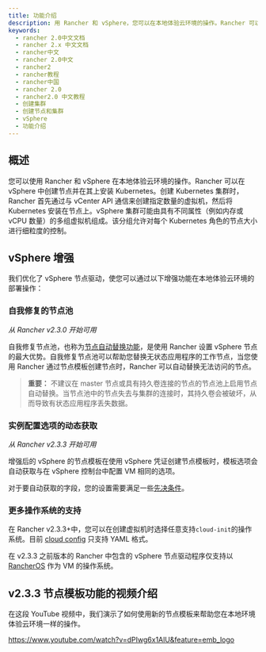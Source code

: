 ```yaml
---
title: 功能介绍
description: 用 Rancher 和 vSphere，您可以在本地体验云环境的操作。Rancher 可以在 vSphere 中创建节点并在其上安装 Kubernetes。在 vSphere 中创建 Kubernetes 集群时，Rancher 首先通过与 vCenter API 通信来创建指定数量的虚拟机。然后将 Kubernetes 安装在节点上。vSphere 集群可能由具有不同属性（例如内存或 vCPU 数量）的多组虚拟机组成。该分组允许对每个 Kubernetes 角色的节点大小进行细粒度的控制。
keywords:
  - rancher 2.0中文文档
  - rancher 2.x 中文文档
  - rancher中文
  - rancher 2.0中文
  - rancher2
  - rancher教程
  - rancher中国
  - rancher 2.0
  - rancher2.0 中文教程
  - 创建集群
  - 创建节点和集群
  - vSphere
  - 功能介绍
---
```


## 概述

您可以使用 Rancher 和 vSphere 在本地体验云环境的操作。Rancher 可以在 vSphere 中创建节点并在其上安装 Kubernetes。创建 Kubernetes 集群时，Rancher 首先通过与 vCenter API 通信来创建指定数量的虚拟机，然后将 Kubernetes 安装在节点上。vSphere 集群可能由具有不同属性（例如内存或 vCPU 数量）的多组虚拟机组成。该分组允许对每个 Kubernetes 角色的节点大小进行细粒度的控制。

## vSphere 增强

我们优化了 vSphere 节点驱动，使您可以通过以下增强功能在本地体验云环境的部署操作：

### 自我修复的节点池

_从 Rancher v2.3.0 开始可用_

自我修复节点池，也称为[节点自动替换功能](/docs/rancher2/cluster-provisioning/rke-clusters/node-pools/_index)，是使用 Rancher 设置 vSphere 节点的最大优势。自我修复节点池可以帮助您替换无状态应用程序的工作节点，当您使用 Rancher 通过节点模板创建节点时，Rancher 可以自动替换无法访问的节点。

> **重要：** 不建议在 master 节点或具有持久卷连接的节点的节点池上启用节点自动替换。当节点池中的节点失去与集群的连接时，其持久卷会被破坏，从而导致有状态应用程序丢失数据。

### 实例配置选项的动态获取

_从 Rancher v2.3.3 开始可用_

增强后的 vSphere 的节点模板在使用 vSphere 凭证创建节点模板时，模板选项会自动获取与在 vSphere 控制台中配置 VM 相同的选项。

对于要自动获取的字段，您的设置需要满足一些[先决条件](/docs/rancher2/cluster-provisioning/rke-clusters/node-pools/vsphere/provisioning-vsphere-clusters/_index)。

### 更多操作系统的支持

在 Rancher v2.3.3+中，您可以在创建虚拟机时选择任意支持`cloud-init`的操作系统。目前 [cloud config](https://cloudinit.readthedocs.io/en/latest/topics/examples.html) 只支持 YAML 格式。

在 v2.3.3 之前版本的 Rancher 中包含的 vSphere 节点驱动程序仅支持以 [RancherOS](https://rancher.com/docs/os/v1.x/en/) 作为 VM 的操作系统。

## v2.3.3 节点模板功能的视频介绍

在这段 YouTube 视频中，我们演示了如何使用新的节点模板来帮助您在本地环境体验云环境一样的操作。

https://www.youtube.com/watch?v=dPIwg6x1AlU&feature=emb_logo
